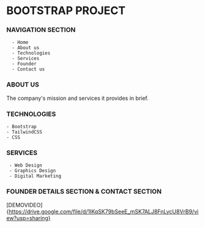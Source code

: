 # BOOTSTRAP PROJECT

### NAVIGATION SECTION

      - Home
      - About us
      - Technologies
      - Services
      - Founder
      - Contact us
      
### ABOUT US

The company's mission and services it provides in brief.


### TECHNOLOGIES
    
    - Bootstrap
    - TailwindCSS
    - CSS
    
 ### SERVICES
 
     - Web Design
     - Graphics Design
     - Digital Marketing
     
### FOUNDER DETAILS SECTION & CONTACT SECTION
     
     
 [DEMOVIDEO]{https://drive.google.com/file/d/1IKqSK79bSeeE_mSK7ALJ8FnLycU8VrB9/view?usp=sharing}
